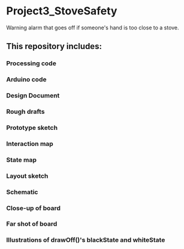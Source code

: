 # Project3_StoveSafety
Warning alarm that goes off if someone's hand is too close to a stove.
## This repository includes:
### Processing code
### Arduino code
### Design Document
### Rough drafts
### Prototype sketch
### Interaction map
### State map
### Layout sketch
### Schematic
### Close-up of board
### Far shot of board
### Illustrations of drawOff()'s blackState and whiteState
